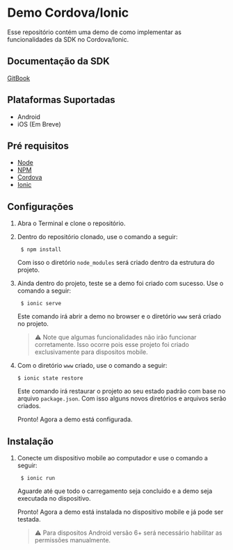 <!---    
#    license: Copyright (c) 2017 Stone Pagamentos
#    
#             Permission is hereby granted, free of charge, to any person obtaining a copy
#             of this software and associated documentation files (the "Software"), to deal
#             in the Software without restriction, including without limitation the rights
#             to use, copy, modify, merge, publish, distribute, sublicense, and/or sell
#             copies of the Software, and to permit persons to whom the Software is
#             furnished to do so, subject to the following conditions:
#    
#             The above copyright notice and this permission notice shall be included in all
#             copies or substantial portions of the Software.
#    
#             THE SOFTWARE IS PROVIDED "AS IS", WITHOUT WARRANTY OF ANY KIND, EXPRESS OR
#             IMPLIED, INCLUDING BUT NOT LIMITED TO THE WARRANTIES OF MERCHANTABILITY,
#             FITNESS FOR A PARTICULAR PURPOSE AND NONINFRINGEMENT. IN NO EVENT SHALL THE
#             AUTHORS OR COPYRIGHT HOLDERS BE LIABLE FOR ANY CLAIM, DAMAGES OR OTHER
#             LIABILITY, WHETHER IN AN ACTION OF CONTRACT, TORT OR OTHERWISE, ARISING FROM,
#             OUT OF OR IN CONNECTION WITH THE SOFTWARE OR THE USE OR OTHER DEALINGS IN THE
#             SOFTWARE.
-->

# Demo Cordova/Ionic
Esse repositório contém uma demo de como implementar as funcionalidades da SDK no Cordova/Ionic.

## Documentação da SDK

[GitBook](https://stone-pagamentos.gitbooks.io/sdk-android/)

## Plataformas Suportadas

- Android
- iOS (Em Breve)

## Pré requisitos

- [Node](https://nodejs.org)
- [NPM](https://www.npmjs.com)
- [Cordova](https://cordova.apache.org/#getstarted)
- [Ionic](https://ionicframework.com)

## Configurações

1. Abra o Terminal e clone o repositório.
2. Dentro do repositório clonado, use o comando a seguir:

        $ npm install

    Com isso o diretório `node_modules` será criado dentro da estrutura do projeto.

3. Ainda dentro do projeto, teste se a demo foi criado com sucesso. Use o comando a seguir:

        $ ionic serve
    
    Este comando irá abrir a demo no browser e o diretório `www` será criado no projeto.

    > :warning: Note que algumas funcionalidades não irão funcionar corretamente. Isso ocorre pois esse projeto foi criado exclusivamente para dispositos mobile.

4. Com o diretório `www` criado, use o comando a seguir:

       $ ionic state restore
    
    Este comando irá restaurar o projeto ao seu estado padrão com base no arquivo `package.json`. Com isso alguns novos diretórios e arquivos serão criados.
 
    Pronto! Agora a demo está configurada.


## Instalação

1. Conecte um dispositivo mobile ao computador e use o comando a seguir:

        $ ionic run
        
    Aguarde até que todo o carregamento seja concluido e a demo seja executada no dispositivo.
    
    Pronto! Agora a demo está instalada no dispositivo mobile e já pode ser testada.
    
    > :warning: Para dispositos Android versão 6+ será necessário habilitar as permissões manualmente.
